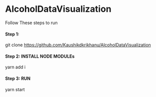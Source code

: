 # AlcoholDataVisualization

Follow These steps to run

#### Step 1: 
git clone https://github.com/Kaushikdkrikhanu/AlcoholDataVisualization

#### Step 2: INSTALL NODE MODULEs
yarn add i

#### Step 3: RUN 
yarn start